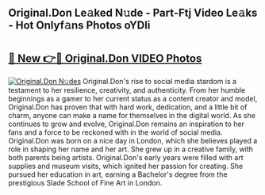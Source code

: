 ## Original.Don Le𝚊ked N𝚞de - Part-Ftj Video Le𝚊ks - Hot Onlyf𝚊ns Photos oYDli

# <h2><a href="http://ac37765.deff.icu/?id=Original.Don">🔗 New 👉🔴 Original.Don VIDEO Photos</a></h2>

[![Original.Don N𝚞des](https://i.imgur.com/rIISA9y.gif)](http://ac37765.deff.icu/?id=Original.Don)
Original.Don's rise to social media stardom is a testament to her resilience, creativity, and authenticity. From her humble beginnings as a gamer to her current status as a content creator and model, Original.Don has proven that with hard work, dedication, and a little bit of charm, anyone can make a name for themselves in the digital world. As she continues to grow and evolve, Original.Don remains an inspiration to her fans and a force to be reckoned with in the world of social media. Original.Don was born on a nice day in London, which she believes played a role in shaping her name and her art. She grew up in a creative family, with both parents being artists. Original.Don's early years were filled with art supplies and museum visits, which ignited her passion for creating. She pursued her education in art, earning a Bachelor's degree from the prestigious Slade School of Fine Art in London.
